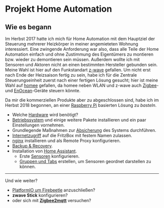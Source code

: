 # Projekt Home Automation

## Wie es begann
Im Herbst 2017 hatte ich mich für Home Automation mit dem Hauptziel der Steuerung mehrerer Heizkörper in meiner angemieteten Wohnung interessiert. Eine zwingende Anforderung war also, dass alle Teile der Home Automation einfach und ohne Zustimmung des Eigentümers zu montieren bzw. wieder zu demontieren sein müssen. Außerdem wollte ich mit Sensoren und Aktoren nicht an einen bestimmten Hersteller gebunden sein. Meine Wahl ist hier auf den Funkstandart [z-wave](https://www.z-wave.com/) gefallen.
Um nicht erst nach Ende der Heizsaison fertig zu sein, habe ich für die Zentrale Steuerungseinheit zuerst nach einer fertigen Lösung gesucht; hier ist meine Wahl auf [homee](https://hom.ee/) gefallen, da homee neben WLAN und z-wave auch [Zigbee](https://www.zigbee.org/)- und [EnOcean](https://www.enocean.com/de/)-Geräte steuern könnte.

Da mir die kommerziellen Produkte aber zu abgeschlossen sind, habe ich im Herbst 2018 begonnen, an einer [Raspberry Pi](https://de.wikipedia.org/wiki/Raspberry_Pi) basierten Lösung zu *basteln*.

- Welche [Hardware](doc/hardware.md) wird benötigt?
- [Betriebssystem](doc/betriebssystem.md) und einige weitere Pakete installieren und ein paar Einstellungen vornehmen.
- Grundlegende Maßnahmen zur [Absicherung](doc/security.md) des Systems durchführen.
- [Internetzugriff](doc/fritzbox.md) auf die FritzBox mit festem Namen zulassen.
- [nginx](doc/nginx.md) installieren und als Remote Proxy konfigurieren.
- [Backup & Recovery](doc/backup.md).
- Installation von [Home Assistant](doc/homeassistant_install.md).
    - Erste  [Sensoren](doc/sensors/sensor_system-monitor.md) konfigurieren.
    - [Gruppen und Tabs](doc/homeassistant_groups_tabs.md) erstellen, um Sensoren geordnet darstellen zu können.

---

Und wie weiter?
- [PlatformIO um Firebeetle](doc/firebeetle.md) anzuschließen?
- **zwave Stick** konfigurieren?
- oder sich mit [**Zigbee2mqtt**](doc/sensors/zigbee2mqtt.md) versuchen?

